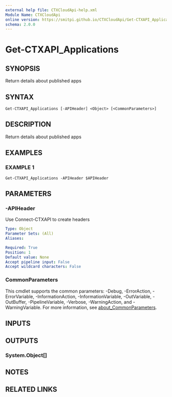 ```yaml
---
external help file: CTXCloudApi-help.xml
Module Name: CTXCloudApi
online version: https://smitpi.github.io/CTXCloudApi/Get-CTXAPI_Applications
schema: 2.0.0
---
```


# Get-CTXAPI_Applications

## SYNOPSIS
Return details about published apps

## SYNTAX

```
Get-CTXAPI_Applications [-APIHeader] <Object> [<CommonParameters>]
```

## DESCRIPTION
Return details about published apps

## EXAMPLES

### EXAMPLE 1
```
Get-CTXAPI_Applications -APIHeader $APIHeader
```

## PARAMETERS

### -APIHeader
Use Connect-CTXAPI to create headers

```yaml
Type: Object
Parameter Sets: (All)
Aliases:

Required: True
Position: 1
Default value: None
Accept pipeline input: False
Accept wildcard characters: False
```

### CommonParameters
This cmdlet supports the common parameters: -Debug, -ErrorAction, -ErrorVariable, -InformationAction, -InformationVariable, -OutVariable, -OutBuffer, -PipelineVariable, -Verbose, -WarningAction, and -WarningVariable. For more information, see [about_CommonParameters](http://go.microsoft.com/fwlink/?LinkID=113216).

## INPUTS

## OUTPUTS

### System.Object[]
## NOTES

## RELATED LINKS
